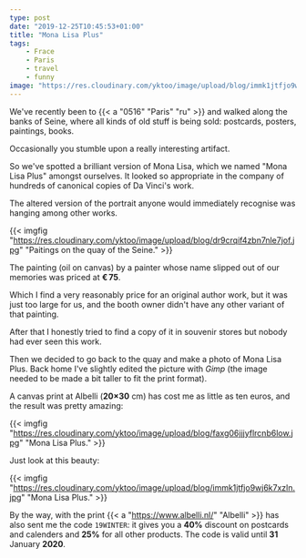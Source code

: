 ```yaml
---
type: post
date: "2019-12-25T10:45:53+01:00"
title: "Mona Lisa Plus"
tags:
    - Frace
    - Paris
    - travel
    - funny
image: "https://res.cloudinary.com/yktoo/image/upload/blog/immk1jtfjo9wj6k7xzln.jpg"
---
```


We've recently been to {{< a "0516" "Paris" "ru" >}} and walked along the banks of Seine, where all kinds of old stuff is being sold: postcards, posters, paintings, books.

Occasionally you stumble upon a really interesting artifact.

So we've spotted a brilliant version of Mona Lisa, which we named "Mona Lisa Plus" amongst ourselves. It looked so appropriate in the company of hundreds of canonical copies of Da Vinci's work.

<!--more-->

The altered version of the portrait anyone would immediately recognise was hanging among other works.

{{< imgfig "https://res.cloudinary.com/yktoo/image/upload/blog/dr9crqif4zbn7nle7jof.jpg" "Paitings on the quay of the Seine." >}}

The painting (oil on canvas) by a painter whose name slipped out of our memories was priced at **€ 75**.

Which I find a very reasonably price for an original author work, but it was just too large for us, and the booth owner didn't have any other variant of that painting.

After that I honestly tried to find a copy of it in souvenir stores but nobody had ever seen this work.

Then we decided to go back to the quay and make a photo of Mona Lisa Plus. Back home I've slightly edited the picture  with *Gimp* (the image needed to be made a bit taller to fit the print format).

A canvas print at Albelli (**20×30** cm) has cost me as little as ten euros, and the result was pretty amazing:

{{< imgfig "https://res.cloudinary.com/yktoo/image/upload/blog/faxg06jjjyflrcnb6low.jpg" "Mona Lisa Plus." >}}

Just look at this beauty:

{{< imgfig "https://res.cloudinary.com/yktoo/image/upload/blog/immk1jtfjo9wj6k7xzln.jpg" "Mona Lisa Plus." >}}

By the way, with the print {{< a "https://www.albelli.nl/" "Albelli" >}} has also sent me the code `19WINTER`: it gives you a **40%** discount on postcards and calenders and **25%** for all other products. The code is valid until **31** January **2020**.
